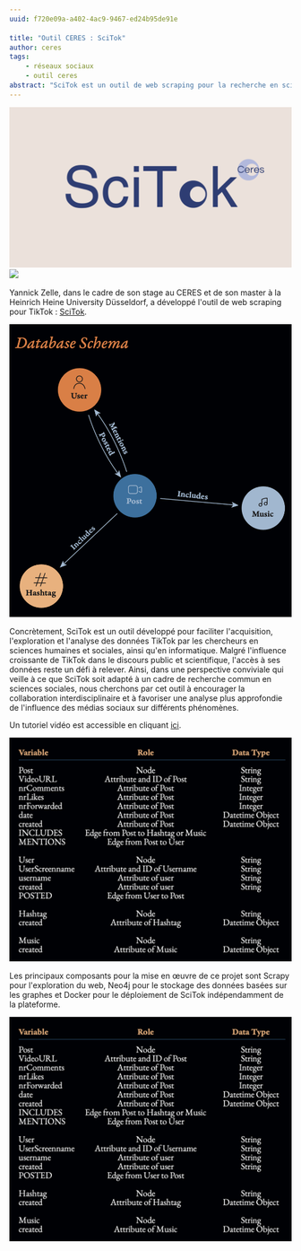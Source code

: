 ```yaml
---
uuid: f720e09a-a402-4ac9-9467-ed24b95de91e

title: "Outil CERES : SciTok"
author: ceres
tags:
    - réseaux sociaux
    - outil ceres
abstract: "SciTok est un outil de web scraping pour la recherche en sciences sociales."
---
```

![](a_scitok.png)
![](Scitok_b.png)

Yannick Zelle, dans le cadre de son stage au CERES et de son master à la Heinrich Heine University Düsseldorf, a développé l'outil de web scraping pour TikTok : [SciTok](https://github.com/Lazel102/SciTok.git).

![](scitok_c.png)

Concrètement, SciTok est un outil développé pour faciliter l'acquisition, l'exploration et l'analyse des données TikTok par les chercheurs en sciences humaines et sociales, ainsi qu'en informatique. Malgré l'influence croissante de TikTok dans le discours public et scientifique, l'accès à ses données reste un défi à relever. Ainsi, dans une perspective conviviale qui veille à ce que SciTok soit adapté à un cadre de recherche commun en sciences sociales, nous cherchons par cet outil à encourager la collaboration interdisciplinaire et à favoriser une analyse plus approfondie de l'influence des médias sociaux sur différents phénomènes.

Un tutoriel vidéo est accessible en cliquant [ici](https://vimeo.com/848637827).

![](scitok_d.png)

Les principaux composants pour la mise en œuvre de ce projet sont Scrapy pour l'exploration du web, Neo4j pour le stockage des données basées sur les graphes et Docker pour le déploiement de SciTok indépendamment de la plateforme.

![Description des variables utilisées et collectées par SciTok.](scitok_d.png)
